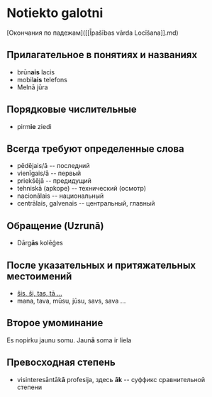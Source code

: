# Notiekto galotni
[Окончания по падежам]([[Īpašības vārda Locīšana]].md)

## Прилагательное в понятиях и названиях
* brūn**ais** lacis
* mobil**ais** telefons
* Melnā jūra

## Порядковые числительные
* pirm**ie** ziedi

##  Всегда требуют определенные слова 
* pēdējais/ā -- последний
* vienīgais/ā -- первый
* priekšējā -- предидущий
* tehniskā (apkope) -- технический (осмотр)
* nacionālais -- национальный
* centrālais, galvenais -- центральный, главный

## Обращение (Uzrunā)
* Dārg**ās** kolēģes

## После указательных и притяжательных местоимений
* [šis, ši, tas, tā ...]([[Vietniekvārdi]].md)
* mana, tava, mūsu, jūsu, savs, sava ...

## Второе умоминание
Es nopirku jaunu somu.
Jaun**ā** soma ir liela

## Превосходная степень
* visinteresāntāk**ā** profesija,  здесь **āk** -- суффикс сравнительной степени
